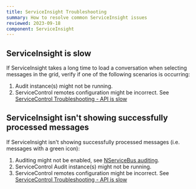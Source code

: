 ```yaml
---
title: ServiceInsight Troubleshooting
summary: How to resolve common ServiceInsight issues
reviewed: 2023-09-18
component: ServiceInsight
---
```


## ServiceInsight is slow

If ServiceInsight takes a long time to load a conversation when selecting messages in the grid, verify if one of the following scenarios is occurring:

1. Audit instance(s) might not be running.
1. ServiceControl remotes configuration might be incorrect. See [ServiceControl Troubleshooting - API is slow](/servicecontrol/troubleshooting.md#api-is-slow)

## ServiceInsight isn't showing successfully processed messages

If ServiceInsight isn't showing successfully processed messages (i.e. messages with a green icon):

1. Auditing might not be enabled, see [NServiceBus auditing](/nservicebus/operations/auditing.md).
2. ServiceControl Audit instance(s) might not be running.
3. ServiceControl remotes configuration might be incorrect. See [ServiceControl Troubleshooting - API is slow](/servicecontrol/troubleshooting.md#api-is-slow)
